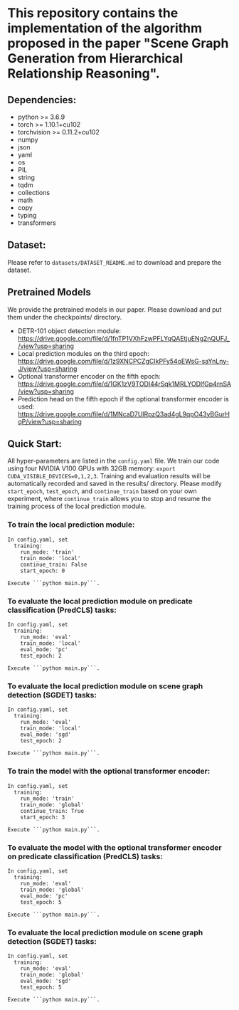 # This repository contains the implementation of the algorithm proposed in the paper "Scene Graph Generation from Hierarchical Relationship Reasoning".

## Dependencies:
  - python >= 3.6.9
  - torch >= 1.10.1+cu102 
  - torchvision >= 0.11.2+cu102
  - numpy
  - json
  - yaml
  - os
  - PIL
  - string
  - tqdm
  - collections
  - math
  - copy
  - typing
  - transformers


## Dataset:
  Please refer to ```datasets/DATASET_README.md``` to download and prepare the dataset.


## Pretrained Models
  We provide the pretrained models in our paper. Please download and put them under the checkpoints/ directory.

  - DETR-101 object detection module: https://drive.google.com/file/d/1fnTP1VXhFzwPFLYqQAEtjuENg2nQUFJ_/view?usp=sharing
  - Local prediction modules on the third epoch: https://drive.google.com/file/d/1z9XNCPCZgCIkPFy54oEWsG-saYnLny-J/view?usp=sharing
  - Optional transformer encoder on the fifth epoch: https://drive.google.com/file/d/1GK1zV9TODI44rSqk1MRLYODlfGp4rnSA/view?usp=sharing
  - Prediction head on the fifth epoch if the optional transformer encoder is used: https://drive.google.com/file/d/1MNcaD7UlRpzQ3ad4gL9qpO43yBGurHqP/view?usp=sharing


## Quick Start:
  All hyper-parameters are listed in the ```config.yaml``` file.
  We train our code using four NVIDIA V100 GPUs with 32GB memory: ```export CUDA_VISIBLE_DEVICES=0,1,2,3```.
  Training and evaluation results will be automatically recorded and saved in the results/ directory.
  Please modify ```start_epoch```, ```test_epoch```, and ```continue_train``` based on your own experiment, where ```continue_train``` allows you to stop and resume the training process of the local prediction module.

  ### To train the local prediction module:
    In config.yaml, set
      training:
        run_mode: 'train'
        train_mode: 'local'
        continue_train: False
        start_epoch: 0

    Execute ```python main.py```.

  ### To evaluate the local prediction module on predicate classification (PredCLS) tasks:
    In config.yaml, set
      training:
        run_mode: 'eval'
        train_mode: 'local'
        eval_mode: 'pc'
        test_epoch: 2

    Execute ```python main.py```.

  ### To evaluate the local prediction module on scene graph detection (SGDET) tasks:
    In config.yaml, set
      training:
        run_mode: 'eval'
        train_mode: 'local'
        eval_mode: 'sgd'
        test_epoch: 2

    Execute ```python main.py```.

  ### To train the model with the optional transformer encoder:
    In config.yaml, set
      training:
        run_mode: 'train'
        train_mode: 'global'
        continue_train: True
        start_epoch: 3

    Execute ```python main.py```.

  ### To evaluate the model with the optional transformer encoder on predicate classification (PredCLS) tasks:
    In config.yaml, set
      training:
        run_mode: 'eval'
        train_mode: 'global'
        eval_mode: 'pc'
        test_epoch: 5

    Execute ```python main.py```.

  ### To evaluate the local prediction module on scene graph detection (SGDET) tasks:
    In config.yaml, set
      training:
        run_mode: 'eval'
        train_mode: 'global'
        eval_mode: 'sgd'
        test_epoch: 5

    Execute ```python main.py```.
